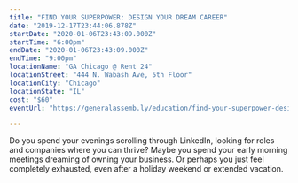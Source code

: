 ```yaml
---
title: "FIND YOUR SUPERPOWER: DESIGN YOUR DREAM CAREER"
date: "2019-12-17T23:44:06.878Z"
startDate: "2020-01-06T23:43:09.000Z"
startTime: "6:00pm"
endDate: "2020-01-06T23:43:09.000Z"
endTime: "9:00pm"
locationName: "GA Chicago @ Rent 24"
locationStreet: "444 N. Wabash Ave, 5th Floor"
locationCity: "Chicago"
locationState: "IL"
cost: "$60"
eventUrl: "https://generalassemb.ly/education/find-your-superpower-design-your-dream-career/chicago/97173"

---
```


Do you spend your evenings scrolling through LinkedIn, looking for roles and companies where you can thrive? Maybe you spend your early morning meetings dreaming of owning your business. Or perhaps you just feel completely exhausted, even after a holiday weekend or extended vacation.

